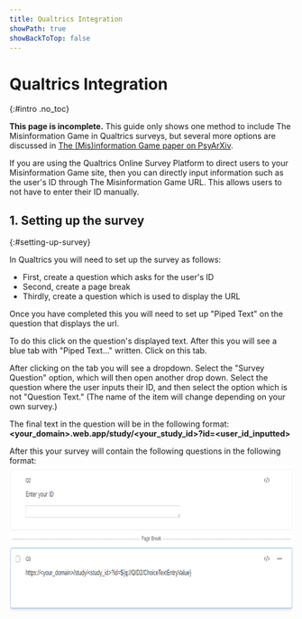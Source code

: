 ```yaml
---
title: Qualtrics Integration
showPath: true
showBackToTop: false
---
```


# Qualtrics Integration
{:#intro .no_toc}

<p class="error">
    <span style="font-weight: bold">This page is incomplete.</span>
    This guide only shows one method to include The Misinformation Game
    in Qualtrics surveys, but several more options are discussed in
    <a href="https://psyarxiv.com/628wc/">
        The (Mis)information Game paper on PsyArXiv</a>.
</p>

If you are using the Qualtrics Online Survey Platform to direct
users to your Misinformation Game site, then you can directly input
information such as the user's ID through The Misinformation
Game URL. This allows users to not have to enter their ID manually.



## 1. Setting up the survey
{:#setting-up-survey}

In Qualtrics you will need to set up the survey as follows:
- First, create a question which asks for the user's ID
- Second, create a page break
- Thirdly, create a question which is used to display the URL

Once you have completed this you will need to set up "Piped Text"
on the question that displays the url.

To do this click on the question's displayed text. After this you
will see a blue tab with "Piped Text..." written. Click on this tab.

After clicking on the tab you will see a dropdown. Select the "Survey
Question" option, which will then open another drop down. Select the
question where the user inputs their ID, and then select the option
which is not "Question Text."
(The name of the item will change depending on your own survey.)

The final text in the question will be in the following format:
<b><your_domain>.web.app/study/<your_study_id>?id=<user_id_inputted></b>

After this your survey will contain the following questions in the
following format:
<img src="screenshots/Qualtrics-Example.png" alt="Example Qualtrics Survey" height="258" />
